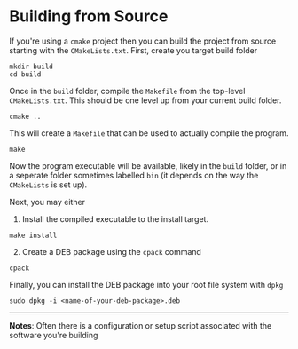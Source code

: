 # Building from Source

If you're using a `cmake` project then you can build the project from source starting with the `CMakeLists.txt`. First, create you target build folder

```
mkdir build
cd build
```

Once in the `build` folder, compile the `Makefile` from the top-level `CMakeLists.txt`. This should be one level up from your current build folder.

```
cmake ..
```

This will create a `Makefile` that can be used to actually compile the program.

```
make
```

Now the program executable will be available, likely in the `build` folder, or in a seperate folder sometimes labelled `bin` (it depends on the way the `CMakeLists` is set up).

Next, you may either

1. Install the compiled executable to the install target.
```
make install
```

2. Create a DEB package using the `cpack` command

```
cpack
```

Finally, you can install the DEB package into your root file system with `dpkg`

```
sudo dpkg -i <name-of-your-deb-package>.deb
```

---

**Notes**: Often there is a configuration or setup script associated with the software you're building
